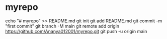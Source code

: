 # myrepo
echo "# myrepo" >> README.md
git init
git add README.md
git commit -m "first commit"
git branch -M main
git remote add origin https://github.com/Ananya012001/myrepo.git
git push -u origin main
